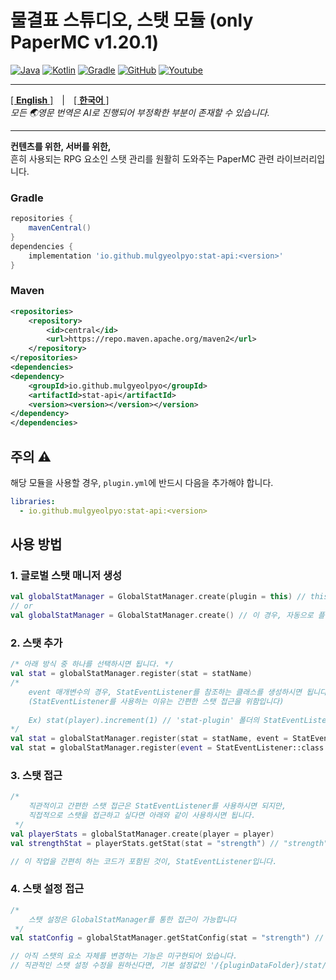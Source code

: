 # 물결표 스튜디오, 스탯 모듈 (only PaperMC v1.20.1)

[![Java](https://img.shields.io/badge/java-17-ED8B00.svg?logo=java)](https://www.azul.com/)
[![Kotlin](https://img.shields.io/badge/kotlin-2.1.0-585DEF.svg?logo=kotlin)](http://kotlinlang.org)
[![Gradle](https://img.shields.io/badge/gradle-8.2.1-02303A.svg?logo=gradle)](https://gradle.org)
[![GitHub](https://img.shields.io/github/license/seorin21/paper-sample-complex)](https://www.gnu.org/licenses/gpl-3.0.html)
[![Youtube](https://img.shields.io/badge/youtube-서린-red.svg?logo=youtube)](https://www.youtube.com/@seorin._.021)

<hr>

[[ **<u>English</u>** ]](../README.md)　|　[[ **<u>한국어</u>** ]](ko-KR.md) <br>
_모든 🌏영문 번역은 AI로 진행되어 부정확한 부분이 존재할 수 있습니다._

<hr>

**컨텐츠를 위한, 서버를 위한,**<br>
흔히 사용되는 RPG 요소인 스탯 관리를 원활히 도와주는 PaperMC 관련 라이브러리입니다.

### Gradle
```groovy
repositories {
    mavenCentral()
}
dependencies {
    implementation 'io.github.mulgyeolpyo:stat-api:<version>'
}
```

### Maven
```xml
<repositories>
    <repository>
        <id>central</id>
        <url>https://repo.maven.apache.org/maven2</url>
    </repository>
</repositories>
<dependencies>
<dependency>
    <groupId>io.github.mulgyeolpyo</groupId>
    <artifactId>stat-api</artifactId>
    <version><version></version></version>
</dependency>
</dependencies>
```

## 주의 ⚠
해당 모듈을 사용할 경우, `plugin.yml`에 반드시 다음을 추가해야 합니다.
```yaml
libraries:
  - io.github.mulgyeolpyo:stat-api:<version>
```

## 사용 방법
### 1. 글로벌 스탯 매니저 생성
```kotlin
val globalStatManager = GlobalStatManager.create(plugin = this) // this에 플러그인 인스턴스가 들어가야 합니다.
// or 
val globalStatManager = GlobalStatManager.create() // 이 경우, 자동으로 플러그인 인스턴스를 찾습니다.
```

### 2. 스탯 추가
```kotlin
/* 아래 방식 중 하나를 선택하시면 됩니다. */
val stat = globalStatManager.register(stat = statName)
/* 
    event 매개변수의 경우, StatEventListener를 참조하는 클래스를 생성하시면 됩니다.  
    (StatEventListener를 사용하는 이유는 간편한 스탯 접근을 위함입니다)
    
    Ex) stat(player).increment(1) // 'stat-plugin' 폴더의 StatEventListener.kt 파일을 참고하세요.
*/
val stat = globalStatManager.register(stat = statName, event = StatEventListener::class.java)
val stat = globalStatManager.register(event = StatEventListener::class.java)
```

### 3. 스탯 접근
```kotlin
/*
    직관적이고 간편한 스탯 접근은 StatEventListener를 사용하시면 되지만,
    직접적으로 스탯을 접근하고 싶다면 아래와 같이 사용하시면 됩니다.
 */
val playerStats = globalStatManager.create(player = player)
val strengthStat = playerStats.getStat(stat = "strength") // "strength"라는 이름의 스탯을 가져옵니다.

// 이 작업을 간편히 하는 코드가 포함된 것이, StatEventListener입니다.
```

### 4. 스탯 설정 접근
```kotlin
/*
    스탯 설정은 GlobalStatManager를 통한 접근이 가능합니다
 */
val statConfig = globalStatManager.getStatConfig(stat = "strength") // "strength"라는 이름의 스탯 설정을 가져옵니다.

// 아직 스탯의 요소 자체를 변경하는 기능은 미구현되어 있습니다.
// 직관적인 스탯 설정 수정을 원하신다면, 기본 설정값인 '/{pluginDataFolder}/stat/~'를 확인해보세요/
```